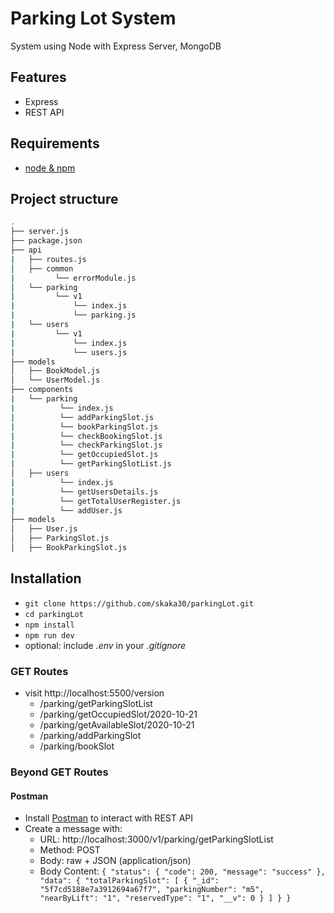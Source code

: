 # Parking Lot System 

System using Node with Express Server, MongoDB

## Features

- Express
- REST API

## Requirements

- [node & npm](https://nodejs.org/en/)

## Project  structure
```sh
.
├── server.js
├── package.json
├── api
|   ├── routes.js
│   ├── common
|         └── errorModule.js
│   └── parking
|         └── v1
|             └── index.js
|             └── parking.js
|   └── users
|         └── v1
|             └── index.js
|             └── users.js
├── models
│   ├── BookModel.js
│   └── UserModel.js
├── components
|   └── parking
|          └── index.js
|          └── addParkingSlot.js
|          └── bookParkingSlot.js
|          └── checkBookingSlot.js
|          └── checkParkingSlot.js
|          └── getOccupiedSlot.js
|          └── getParkingSlotList.js
│   ├── users
|          └── index.js
|          └── getUsersDetails.js
|          └── getTotalUserRegister.js
|          └── addUser.js
├── models
│   ├── User.js
│   ├── ParkingSlot.js
│   ├── BookParkingSlot.js
```
## Installation

- `git clone https://github.com/skaka30/parkingLot.git`
- `cd parkingLot`
- `npm install`
- `npm run dev`
- optional: include _.env_ in your _.gitignore_

### GET Routes

- visit http://localhost:5500/version
  - /parking/getParkingSlotList
  - /parking/getOccupiedSlot/2020-10-21
  - /parking/getAvailableSlot/2020-10-21
  - /parking/addParkingSlot
  - /parking/bookSlot

### Beyond GET Routes

#### Postman

- Install [Postman](https://www.getpostman.com/apps) to interact with REST API
- Create a message with:
  - URL: http://localhost:3000/v1/parking/getParkingSlotList
  - Method: POST
  - Body: raw + JSON (application/json)
  - Body Content: `{
    "status": {
        "code": 200,
        "message": "success"
    },
    "data": {
        "totalParkingSlot": [
            {
                "_id": "5f7cd5188e7a3912694a67f7",
                "parkingNumber": "m5",
                "nearByLift": "1",
                "reservedType": "1",
                "__v": 0
            }
        ]
    }
}`

